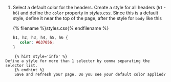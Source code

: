 1. Select a default color for the headers. Create a style for all headers (`h1` - `h6`) and define the `color` property in _styles.css_. Since this is a default style, define it near the top of the page, after the style for `body` like this

   {% filename %}styles.css{% endfilename %}
   ```css
   h1, h2, h3, h4, h5, h6 {
      color: #637056;
   }
```
    {% hint style='info' %}
Define a style for more than 1 selector by comma separating the selector list. 
    {% endhint %}
    Save and refresh your page. Do you see your default color applied?


